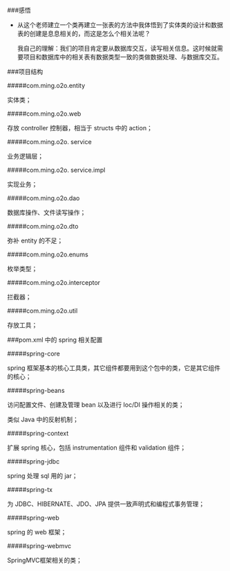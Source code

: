###感悟

- 从这个老师建立一个类再建立一张表的方法中我体悟到了实体类的设计和数据表的创建是息息相关的，而这是怎么个相关法呢？

  我自己的理解：我们的项目肯定要从数据库交互，读写相关信息。这时候就需要项目和数据库中的相关表有数据类型一致的类做数据处理、与数据库交互。



###项目结构

#####com.ming.o2o.entity

实体类；

#####com.ming.o2o.web

存放 controller 控制器，相当于 structs 中的 action；

#####com.ming.o2o. service

 业务逻辑层；

#####com.ming.o2o. service.impl

实现业务；

#####com.ming.o2o.dao

数据库操作、文件读写操作；

#####com.ming.o2o.dto

弥补 entity 的不足；

#####com.ming.o2o.enums

枚举类型；

#####com.ming.o2o.interceptor

拦截器；

#####com.ming.o2o.util

存放工具；



###pom.xml 中的 spring 相关配置

#####spring-core

spring 框架基本的核心工具类，其它组件都要用到这个包中的类，它是其它组件的核心；

#####spring-beans

访问配置文件、创建及管理 bean 以及进行 Ioc/DI 操作相关的类；

类似 Java 中的反射机制；

#####spring-context

扩展 spring 核心，包括 instrumentation 组件和 validation 组件；

#####spring-jdbc

spring 处理 sql 用的 jar；

#####spring-tx

为 JDBC、HIBERNATE、JDO、JPA 提供一致声明式和编程式事务管理；

#####spring-web

spring 的 web 框架；

#####spring-webmvc

SpringMVC框架相关的类；

